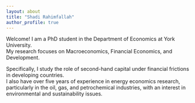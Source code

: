 ```yaml
---
layout: about
title: "Shadi Rahimfallah"
author_profile: true
---
```


Welcome! I am a PhD student in the Department of Economics at York University.  
My research focuses on Macroeconomics, Financial Economics, and Development.  

Specifically, I study the role of second-hand capital under financial frictions in developing countries.  
I also have over five years of experience in energy economics research, particularly in the oil, gas, and petrochemical industries, with an interest in environmental and sustainability issues.
